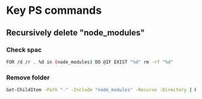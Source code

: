 # Key PS commands

## Recursively delete "node_modules"

### Check spac

```sh
FOR /d /r . %d in (node_modules) DO @IF EXIST "%d" rm -rf "%d"
```

### Remove folder

```sh
Get-ChildItem -Path "." -Include "node_modules" -Recurse -Directory | Remove-Item -Recurse -Force
```
